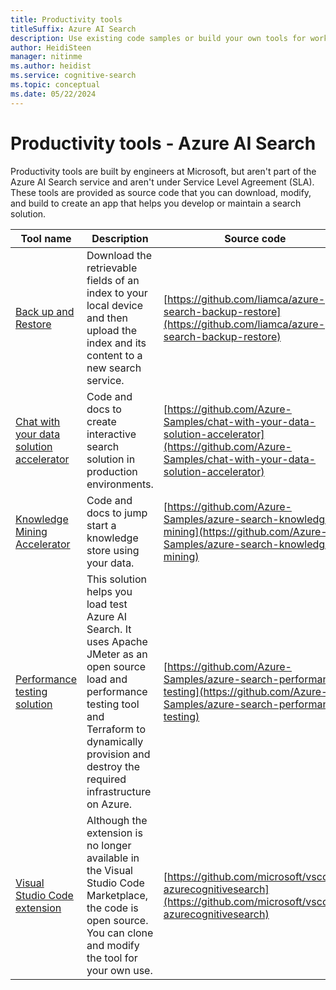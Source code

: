 ```yaml
---
title: Productivity tools
titleSuffix: Azure AI Search
description: Use existing code samples or build your own tools for working with a search index in Azure AI Search.
author: HeidiSteen
manager: nitinme
ms.author: heidist
ms.service: cognitive-search
ms.topic: conceptual
ms.date: 05/22/2024
---
```


# Productivity tools - Azure AI Search

Productivity tools are built by engineers at Microsoft, but aren't part of the Azure AI Search service and aren't under Service Level Agreement (SLA). These tools are provided as source code that you can download, modify, and build to create an app that helps you develop or maintain a search solution.

| Tool name | Description | Source code |
|-----------|------------ |-------------|
| [Back up and Restore](https://github.com/liamca/azure-search-backup-restore/blob/master/README.md) | Download the retrievable fields of an index to your local device and then upload the index and its content to a new search service. | [https://github.com/liamca/azure-search-backup-restore](https://github.com/liamca/azure-search-backup-restore) |
| [Chat with your data solution accelerator](https://github.com/Azure-Samples/chat-with-your-data-solution-accelerator/blob/main/README.md) |  Code and docs to create interactive search solution in production environments.  | [https://github.com/Azure-Samples/chat-with-your-data-solution-accelerator](https://github.com/Azure-Samples/chat-with-your-data-solution-accelerator) |
| [Knowledge Mining Accelerator](https://github.com/Azure-Samples/azure-search-knowledge-mining/blob/main/README.md) | Code and docs to jump start a knowledge store using your data. | [https://github.com/Azure-Samples/azure-search-knowledge-mining](https://github.com/Azure-Samples/azure-search-knowledge-mining) |
| [Performance testing solution](https://github.com/Azure-Samples/azure-search-performance-testing/blob/main/README.md) | This solution helps you load test Azure AI Search. It uses Apache JMeter as an open source load and performance testing tool and Terraform to dynamically provision and destroy the required infrastructure on Azure. | [https://github.com/Azure-Samples/azure-search-performance-testing](https://github.com/Azure-Samples/azure-search-performance-testing) |
| [Visual Studio Code extension](https://github.com/microsoft/vscode-azurecognitivesearch) | Although the extension is no longer available in the Visual Studio Code Marketplace, the code is open source. You can clone and modify the tool for your own use. | [https://github.com/microsoft/vscode-azurecognitivesearch](https://github.com/microsoft/vscode-azurecognitivesearch) |
